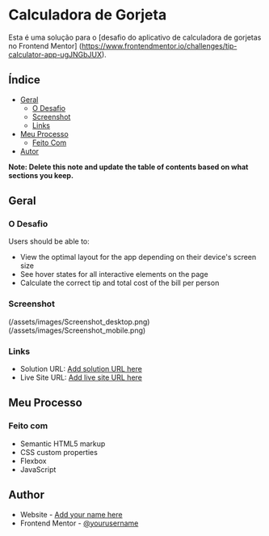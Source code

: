 # Calculadora de Gorjeta

Esta é uma solução para o [desafio do aplicativo de calculadora de gorjetas no Frontend Mentor] (https://www.frontendmentor.io/challenges/tip-calculator-app-ugJNGbJUX).

## Índice

- [Geral](#geral)
  - [O Desafio](#o-desafio)
  - [Screenshot](#screenshot)
  - [Links](#links)
- [Meu Processo](#meu-processo)
  - [Feito Com](#feito-com)
- [Autor](#autor)

**Note: Delete this note and update the table of contents based on what sections you keep.**

## Geral

### O Desafio

Users should be able to:

- View the optimal layout for the app depending on their device's screen size
- See hover states for all interactive elements on the page
- Calculate the correct tip and total cost of the bill per person

### Screenshot

(/assets/images/Screenshot_desktop.png)
(/assets/images/Screenshot_mobile.png)

### Links

- Solution URL: [Add solution URL here](https://github.com/helioLJ/calculadora-de-gorjeta)
- Live Site URL: [Add live site URL here](https://your-live-site-url.com)

## Meu Processo

### Feito com

- Semantic HTML5 markup
- CSS custom properties
- Flexbox
- JavaScript


## Author

- Website - [Add your name here](https://github.com/helioLJ)
- Frontend Mentor - [@yourusername](https://www.frontendmentor.io/profile/helioLJ)
